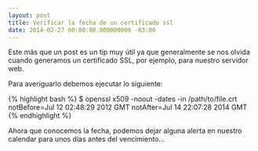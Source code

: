 ```yaml
---
layout: post
title: Verificar la fecha de un certificado ssl
date: 2014-02-27 00:00:00.000000000 -03:00
---
```

Este más que un post es un tip muy útil ya que generalmente se nos olvida cuando generamos un certificado SSL, por ejemplo, para nuestro servidor web.

Para averiguarlo debemos ejecutar lo siguiente:

{% highlight bash %}
$ openssl x509 -noout -dates -in /path/to/file.crt
notBefore=Jul 12 02:48:29 2012 GMT
notAfter=Jul 14 22:07:28 2014 GMT
{% endhighlight %}

Ahora que conocemos la fecha, podemos dejar alguna alerta en nuestro calendar para unos días antes del vencimiento...
